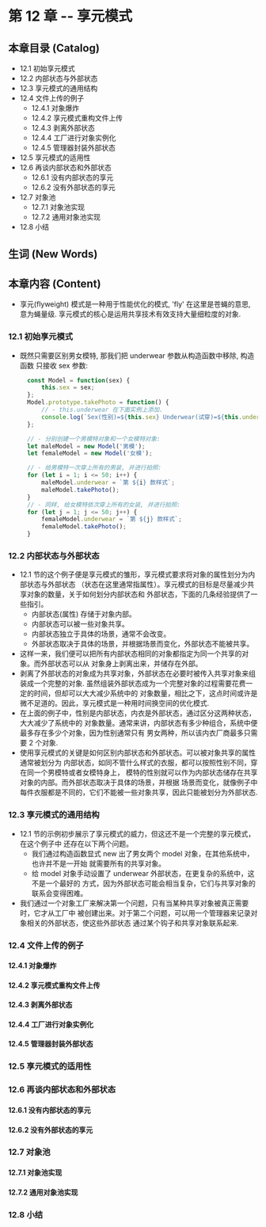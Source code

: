 # 第 12 章 -- 享元模式

## 本章目录 (Catalog)
- 12.1 初始享元模式
- 12.2 内部状态与外部状态 
- 12.3 享元模式的通用结构
- 12.4 文件上传的例子
    + 12.4.1 对象爆炸 
    + 12.4.2 享元模式重构文件上传
    + 12.4.3 剥离外部状态
    + 12.4.4 工厂进行对象实例化
    + 12.4.5 管理器封装外部状态
- 12.5 享元模式的适用性
- 12.6 再谈内部状态和外部状态
    + 12.6.1 没有内部状态的享元
    + 12.6.2 没有外部状态的享元
- 12.7 对象池
    + 12.7.1 对象池实现
    + 12.7.2 通用对象池实现
- 12.8 小结

## 生词 (New Words)


## 本章内容 (Content)
- 享元(flyweight) 模式是一种用于性能优化的模式, 'fly' 在这里是苍蝇的意思, 意为蝇量级.
  享元模式的核心是运用共享技术有效支持大量细粒度的对象.

### 12.1 初始享元模式
- 既然只需要区别男女模特, 那我们把 underwear 参数从构造函数中移除, 构造函数
  只接收 sex 参数:
  ```js
    const Model = function(sex) {
        this.sex = sex;
    };
    Model.prototype.takePhoto = function() {
        // - this.underwear 在下面实例上添加.
        console.log(`Sex(性别)=${this.sex} Underwear(试穿)=${this.underwear}`);
    };

    // - 分别创建一个男模特对象和一个女模特对象:
    let maleModel = new Model('男模');
    let femaleModel = new Model('女模');

    // - 给男模特一次穿上所有的男装, 并进行拍照:
    for (let i = 1; i <= 50; i++) {
        maleModel.underwear = `第 ${i} 款样式`;
        maleModel.takePhoto();
    }
    // - 同样, 给女模特依次穿上所有的女装, 并进行拍照:
    for (let j = 1; j <= 50; j++) {
        femaleModel.underwear = `第 ${j} 款样式`;
        femaleModel.takePhoto();
    }
  ```

### 12.2 内部状态与外部状态 
- 12.1 节的这个例子便是享元模式的雏形，享元模式要求将对象的属性划分为内部状态与外部状态
 （状态在这里通常指属性）。享元模式的目标是尽量减少共享对象的数量，关于如何划分内部状态和
  外部状态，下面的几条经验提供了一些指引。
   + 内部状态(属性) 存储于对象内部。
   + 内部状态可以被一些对象共享。
   + 内部状态独立于具体的场景，通常不会改变。
   + 外部状态取决于具体的场景，并根据场景而变化，外部状态不能被共享。
- 这样一来，我们便可以把所有内部状态相同的对象都指定为同一个共享的对象。而外部状态可以从
  对象身上剥离出来，并储存在外部。
- 剥离了外部状态的对象成为共享对象，外部状态在必要时被传入共享对象来组装成一个完整的对象.
  虽然组装外部状态成为一个完整对象的过程需要花费一定的时间，但却可以大大减少系统中的
  对象数量，相比之下，这点时间或许是微不足道的。因此，享元模式是一种用时间换空间的优化模式.
- 在上面的例子中，性别是内部状态，内衣是外部状态，通过区分这两种状态，大大减少了系统中的
  对象数量。通常来讲，内部状态有多少种组合，系统中便最多存在多少个对象，因为性别通常只有
  男女两种，所以该内衣厂商最多只需要 2 个对象.
- 使用享元模式的关键是如何区别内部状态和外部状态。可以被对象共享的属性通常被划分为
  内部状态，如同不管什么样式的衣服，都可以按照性别不同，穿在同一个男模特或者女模特身上，
  模特的性别就可以作为内部状态储存在共享对象的内部。而外部状态取决于具体的场景，并根据
  场景而变化，就像例子中每件衣服都是不同的，它们不能被一些对象共享，因此只能被划分为外部状态.

### 12.3 享元模式的通用结构
- 12.1 节的示例初步展示了享元模式的威力，但这还不是一个完整的享元模式，在这个例子中
  还存在以下两个问题。
    + 我们通过构造函数显式 new 出了男女两个 model 对象，在其他系统中，也许并不是一开始
      就需要所有的共享对象。
    + 给 model 对象手动设置了 underwear 外部状态，在更复杂的系统中，这不是一个最好的
      方式，因为外部状态可能会相当复杂，它们与共享对象的联系会变得困难。
- 我们通过一个对象工厂来解决第一个问题，只有当某种共享对象被真正需要时，它才从工厂中
  被创建出来。对于第二个问题，可以用一个管理器来记录对象相关的外部状态，使这些外部状态
  通过某个钩子和共享对象联系起来.

### 12.4 文件上传的例子
#### 12.4.1 对象爆炸 
#### 12.4.2 享元模式重构文件上传
#### 12.4.3 剥离外部状态
#### 12.4.4 工厂进行对象实例化
#### 12.4.5 管理器封装外部状态

### 12.5 享元模式的适用性

### 12.6 再谈内部状态和外部状态
#### 12.6.1 没有内部状态的享元
#### 12.6.2 没有外部状态的享元

### 12.7 对象池
#### 12.7.1 对象池实现
#### 12.7.2 通用对象池实现

### 12.8 小结